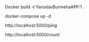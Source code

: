 Docker build -t YaroslavBurmehaAPP:1 .

docker-compose up -d

http://localhost:5000/ping

http://localhost:5000/count
